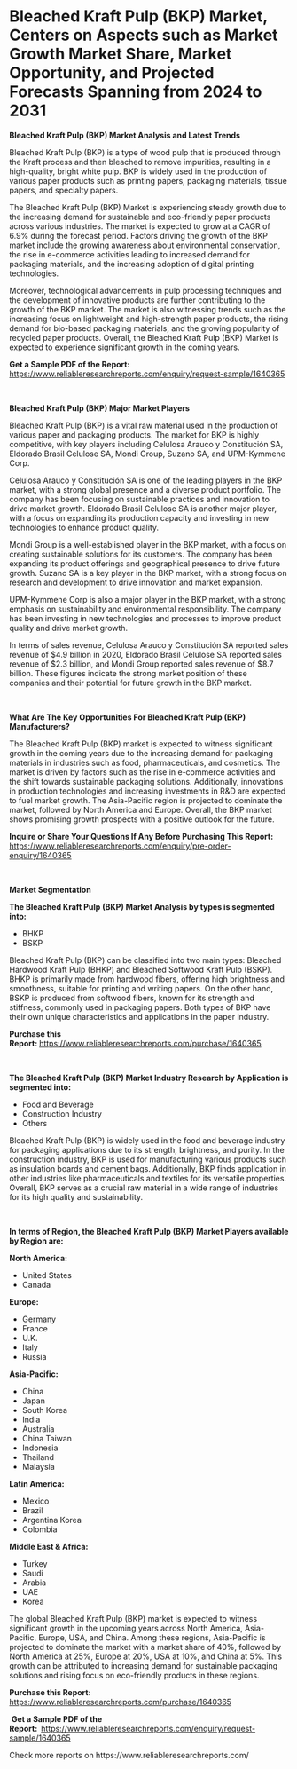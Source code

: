 <p><h1>Bleached Kraft Pulp (BKP) Market, Centers on Aspects such as Market Growth Market Share, Market Opportunity, and Projected Forecasts Spanning from 2024 to 2031</h1></p><p><strong>Bleached Kraft Pulp (BKP) Market Analysis and Latest Trends</strong></p>
<p><p>Bleached Kraft Pulp (BKP) is a type of wood pulp that is produced through the Kraft process and then bleached to remove impurities, resulting in a high-quality, bright white pulp. BKP is widely used in the production of various paper products such as printing papers, packaging materials, tissue papers, and specialty papers.</p><p>The Bleached Kraft Pulp (BKP) Market is experiencing steady growth due to the increasing demand for sustainable and eco-friendly paper products across various industries. The market is expected to grow at a CAGR of 6.9% during the forecast period. Factors driving the growth of the BKP market include the growing awareness about environmental conservation, the rise in e-commerce activities leading to increased demand for packaging materials, and the increasing adoption of digital printing technologies.</p><p>Moreover, technological advancements in pulp processing techniques and the development of innovative products are further contributing to the growth of the BKP market. The market is also witnessing trends such as the increasing focus on lightweight and high-strength paper products, the rising demand for bio-based packaging materials, and the growing popularity of recycled paper products. Overall, the Bleached Kraft Pulp (BKP) Market is expected to experience significant growth in the coming years.</p></p>
<p><strong>Get a Sample PDF of the Report:&nbsp;</strong> <a href="https://www.reliableresearchreports.com/enquiry/request-sample/1640365">https://www.reliableresearchreports.com/enquiry/request-sample/1640365</a></p>
<p>&nbsp;</p>
<p><strong>Bleached Kraft Pulp (BKP) Major Market Players</strong></p>
<p><p>Bleached Kraft Pulp (BKP) is a vital raw material used in the production of various paper and packaging products. The market for BKP is highly competitive, with key players including Celulosa Arauco y Constitución SA, Eldorado Brasil Celulose SA, Mondi Group, Suzano SA, and UPM-Kymmene Corp.</p><p>Celulosa Arauco y Constitución SA is one of the leading players in the BKP market, with a strong global presence and a diverse product portfolio. The company has been focusing on sustainable practices and innovation to drive market growth. Eldorado Brasil Celulose SA is another major player, with a focus on expanding its production capacity and investing in new technologies to enhance product quality.</p><p>Mondi Group is a well-established player in the BKP market, with a focus on creating sustainable solutions for its customers. The company has been expanding its product offerings and geographical presence to drive future growth. Suzano SA is a key player in the BKP market, with a strong focus on research and development to drive innovation and market expansion.</p><p>UPM-Kymmene Corp is also a major player in the BKP market, with a strong emphasis on sustainability and environmental responsibility. The company has been investing in new technologies and processes to improve product quality and drive market growth.</p><p>In terms of sales revenue, Celulosa Arauco y Constitución SA reported sales revenue of $4.9 billion in 2020, Eldorado Brasil Celulose SA reported sales revenue of $2.3 billion, and Mondi Group reported sales revenue of $8.7 billion. These figures indicate the strong market position of these companies and their potential for future growth in the BKP market.</p></p>
<p>&nbsp;</p>
<p><strong>What Are The Key Opportunities For Bleached Kraft Pulp (BKP) Manufacturers?</strong></p>
<p><p>The Bleached Kraft Pulp (BKP) market is expected to witness significant growth in the coming years due to the increasing demand for packaging materials in industries such as food, pharmaceuticals, and cosmetics. The market is driven by factors such as the rise in e-commerce activities and the shift towards sustainable packaging solutions. Additionally, innovations in production technologies and increasing investments in R&D are expected to fuel market growth. The Asia-Pacific region is projected to dominate the market, followed by North America and Europe. Overall, the BKP market shows promising growth prospects with a positive outlook for the future.</p></p>
<p><strong>Inquire or Share Your Questions If Any Before Purchasing This Report:</strong> <a href="https://www.reliableresearchreports.com/enquiry/pre-order-enquiry/1640365">https://www.reliableresearchreports.com/enquiry/pre-order-enquiry/1640365</a></p>
<p>&nbsp;</p>
<p><strong>Market Segmentation</strong></p>
<p><strong>The Bleached Kraft Pulp (BKP) Market Analysis by types is segmented into:</strong></p>
<p><ul><li>BHKP</li><li>BSKP</li></ul></p>
<p><p>Bleached Kraft Pulp (BKP) can be classified into two main types: Bleached Hardwood Kraft Pulp (BHKP) and Bleached Softwood Kraft Pulp (BSKP). BHKP is primarily made from hardwood fibers, offering high brightness and smoothness, suitable for printing and writing papers. On the other hand, BSKP is produced from softwood fibers, known for its strength and stiffness, commonly used in packaging papers. Both types of BKP have their own unique characteristics and applications in the paper industry.</p></p>
<p><strong>Purchase this Report:&nbsp;</strong><a href="https://www.reliableresearchreports.com/purchase/1640365">https://www.reliableresearchreports.com/purchase/1640365</a></p>
<p>&nbsp;</p>
<p><strong>The Bleached Kraft Pulp (BKP) Market Industry Research by Application is segmented into:</strong></p>
<p><ul><li>Food and Beverage</li><li>Construction Industry</li><li>Others</li></ul></p>
<p><p>Bleached Kraft Pulp (BKP) is widely used in the food and beverage industry for packaging applications due to its strength, brightness, and purity. In the construction industry, BKP is used for manufacturing various products such as insulation boards and cement bags. Additionally, BKP finds application in other industries like pharmaceuticals and textiles for its versatile properties. Overall, BKP serves as a crucial raw material in a wide range of industries for its high quality and sustainability.</p></p>
<p>&nbsp;</p>
<p><strong>In terms of Region, the Bleached Kraft Pulp (BKP) Market Players available by Region are:</strong></p>
<p>
    <p> <strong> North America: </strong>
        <ul>
            <li>United States</li>
            <li>Canada</li>
        </ul>
        </p> 
    <p> <strong> Europe: </strong>
        <ul>
            <li>Germany</li>
            <li>France</li>
            <li>U.K.</li>
            <li>Italy</li>
            <li>Russia</li>
        </ul>
        </p> 
    <p> <strong> Asia-Pacific: </strong>
        <ul>
            <li>China</li>
            <li>Japan</li>
            <li>South Korea</li>
            <li>India</li>
            <li>Australia</li>
            <li>China Taiwan</li>
            <li>Indonesia</li>
            <li>Thailand</li>
            <li>Malaysia</li>
        </ul>
        </p> 
    <p> <strong> Latin America: </strong>
        <ul>
            <li>Mexico</li>
            <li>Brazil</li>
            <li>Argentina Korea</li>
            <li>Colombia</li>
        </ul>
        </p> 
    <p> <strong> Middle East & Africa: </strong>
        <ul>
            <li>Turkey</li>
            <li>Saudi</li>
            <li>Arabia</li>
            <li>UAE</li>
            <li>Korea</li>
        </ul>
    </p>
    </p>
<p><p>The global Bleached Kraft Pulp (BKP) market is expected to witness significant growth in the upcoming years across North America, Asia-Pacific, Europe, USA, and China. Among these regions, Asia-Pacific is projected to dominate the market with a market share of 40%, followed by North America at 25%, Europe at 20%, USA at 10%, and China at 5%. This growth can be attributed to increasing demand for sustainable packaging solutions and rising focus on eco-friendly products in these regions.</p></p>
<p><strong>Purchase this Report: </strong><a href="https://www.reliableresearchreports.com/purchase/1640365">https://www.reliableresearchreports.com/purchase/1640365</a></p>
<p>&nbsp;<strong>Get a Sample PDF of the Report:&nbsp;&nbsp;</strong><a href="https://www.reliableresearchreports.com/enquiry/request-sample/1640365">https://www.reliableresearchreports.com/enquiry/request-sample/1640365</a></p>
<p><strong></strong></p>
<p>Check more reports on https://www.reliableresearchreports.com/</p>